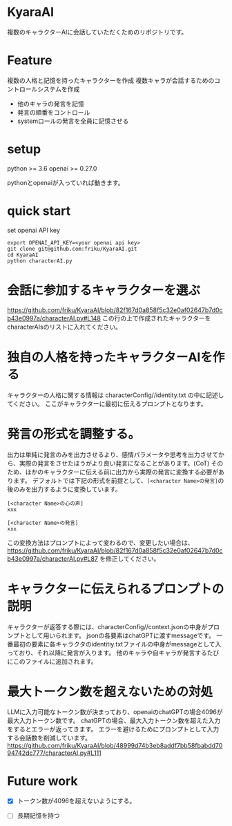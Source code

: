 # KyaraAI
複数のキャラクターAIに会話していただくためのリポジトリです。


# Feature
複数の人格と記憶を持ったキャラクターを作成
複数キャラが会話するためのコントロールシステムを作成
- 他のキャラの発言を記憶
- 発言の順番をコントロール
- systemロールの発言を全員に記憶させる

# setup
python >= 3.6
openai >= 0.27.0

pythonとopenaiが入っていれば動きます。

# quick start
set openai API key
```
export OPENAI_API_KEY=<your openai api key>
git clone git@github.com:friku/KyaraAI.git
cd KyaraAI
python characterAI.py
```

# 会話に参加するキャラクターを選ぶ
https://github.com/friku/KyaraAI/blob/82f167d0a858f5c32e0af02647b7d0cb43e0997a/characterAI.py#L148
この行の上で作成されたキャラクターをcharacterAIsのリストに入れてください。


# 独自の人格を持ったキャラクターAIを作る
キャラクターの人格に関する情報は
characterConfig/<character name>/identity.txt
の中に記述してください。
ここがキャラクターに最初に伝えるプロンプトとなります。

# 発言の形式を調整する。
出力は単純に発言のみを出力させるより、感情パラメータや思考を出力させてから、実際の発言をさせたほうがより良い発言になることがあります。(CoT)
そのため、ほかのキャラクターに伝える前に出力から実際の発言に変換する必要があります。
デフォルトでは下記の形式を前提として、`[<character Name>の発言]`の後のみを出力するように変換しています。
```
[<character Name>の心の声]
xxx

[<character Name>の発言]
xxx
```
この変換方法はプロンプトによって変わるので、変更したい場合は、
https://github.com/friku/KyaraAI/blob/82f167d0a858f5c32e0af02647b7d0cb43e0997a/characterAI.py#L87
を修正してください。


# キャラクターに伝えられるプロンプトの説明
キャラクターが返答する際には、characterConfig/<character name>/context.jsonの中身がプロンプトとして用いられます。
jsonの各要素はchatGPTに渡すmessageです。
一番最初の要素に各キャラクタのidentitiy.txtファイルの中身がmessageとして入っており、それ以降に発言が入ります。
他のキャラや自キャラが発言するたびにこのファイルに追加されます。

# 最大トークン数を超えないための対処
LLMに入力可能なトークン数が決まっており、openaiのchatGPTの場合4096が最大入力トークン数です。
chatGPTの場合、最大入力トークン数を超えた入力をするとエラーが返ってきます。
エラーを避けるためにプロンプトとして入力する会話数を削減しています。
  https://github.com/friku/KyaraAI/blob/48999d74b3eb8addf7bb58fbabdd7094742dc777/characterAI.py#L111


# Future work
- [x] トークン数が4096を超えないようにする。
- [ ] 長期記憶を持つ



